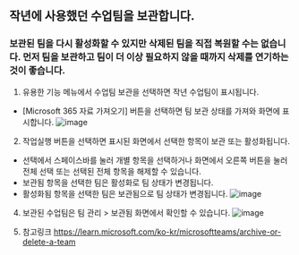 ## 작년에 사용했던 수업팀을 보관합니다.

### 보관된 팀을 다시 활성화할 수 있지만 삭제된 팀을 직접 복원할 수는 없습니다. 먼저 팀을 보관하고 팀이 더 이상 필요하지 않을 때까지 삭제를 연기하는 것이 좋습니다.


1. 유용한 기능 메뉴에서 수업팀 보관을 선택하면 작년 수업팀이 표시됩니다.
* [Microsoft 365 자료 가져오기] 버튼을 선택하면 팀 보관 상태를 가져와 화면에 표시합니다.
![image](https://user-images.githubusercontent.com/16409151/214072187-925bf90f-0a74-4e27-b639-387527174ce5.png)

2. 작업실행 버튼을 선택하면 표시된 화면에서 선택한 항목이 보관 또는 활성화됩니다.
* 선택에서 스페이스바를 눌러 개별 항목을 선택하거나 화면에서 오른쪽 버튼을 눌러 전체 선택 또는 선택된 전체 항목을 해제할 수 있습니다.
* 보관됨 항목을 선택한 팀은 활성화로 팀 상태가 변경됩니다.
* 활성화됨 항목을 선택한 팀은 보관됨으로 팀 상태가 변경됩니다.
![image](https://user-images.githubusercontent.com/16409151/214073649-fc050283-74e4-483a-8eb8-f2aff3970c9c.png)

4. 보관된 수업팀은 팀 관리 > 보관됨 화면에서 확인할 수 있습니다.
![image](https://user-images.githubusercontent.com/16409151/213942513-a94cd502-b2fb-4ef8-bb0c-ea21018dbbc8.png)

5. 참고링크
https://learn.microsoft.com/ko-kr/microsoftteams/archive-or-delete-a-team
